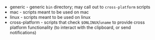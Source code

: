 - generic - generic `bin` directory; may call out to `cross-platform` scripts
- mac - scripts meant to be used on mac
- linux - scripts meant to be used on linux
- cross-platform - scripts that check `$ONLINUX`/`uname` to provide cross platform functionality (to interact with the clipboard, or send notifications)
